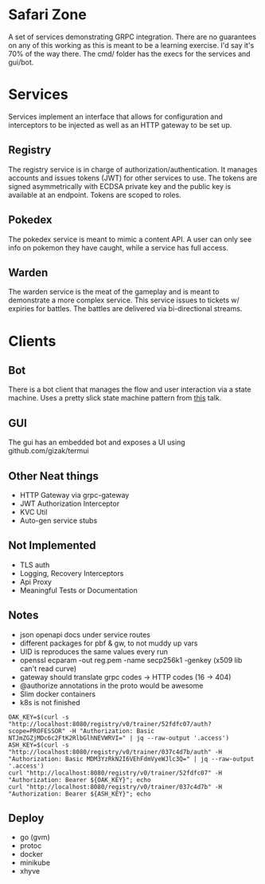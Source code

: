 # Safari Zone

A set of services demonstrating GRPC integration. There are no guarantees on any of this working as this is meant to be a learning exercise. I'd say it's 70% of the way there. The cmd/ folder has the execs for the services and gui/bot.

# Services

Services implement an interface that allows for configuration and interceptors to be injected as well as an HTTP gateway to be set up.

## Registry

The registry service is in charge of authorization/authentication.
It manages accounts and issues tokens (JWT) for other services to use.
The tokens are signed asymmetrically with ECDSA private key and the public key is available at an endpoint.
Tokens are scoped to roles.

## Pokedex

The pokedex service is meant to mimic a content API.
A user can only see info on pokemon they have caught, while a service has full access.

## Warden

The warden service is the meat of the gameplay and is meant to demonstrate a more complex service.
This service issues to tickets w/ expiries for battles.
The battles are delivered via bi-directional streams.

# Clients

## Bot

There is a bot client that manages the flow and user interaction via a state machine. Uses a pretty slick state machine pattern from [this](https://talks.golang.org/2011/lex.slide#1) talk.

## GUI

The gui has an embedded bot and exposes a UI using github.com/gizak/termui

## Other Neat things

* HTTP Gateway via grpc-gateway
* JWT Authorization Interceptor
* KVC Util
* Auto-gen service stubs

## Not Implemented

* TLS auth
* Logging, Recovery Interceptors
* Api Proxy
* Meaningful Tests or Documentation

## Notes

* json openapi docs under service routes
* different packages for pbf & gw, to not muddy up vars
* UID is reproduces the same values every run
* openssl ecparam -out reg.pem -name secp256k1 -genkey (x509 lib can't read curve)
* gateway should translate grpc codes -> HTTP codes (16 -> 404)
* @authorize annotations in the proto would be awesome
* Slim docker containers
* k8s is not finished

```
OAK_KEY=$(curl -s "http://localhost:8080/registry/v0/trainer/52fdfc07/auth?scope=PROFESSOR" -H "Authorization: Basic NTJmZGZjMDc6c2FtK2RlbGlhNEVWRVI=" | jq --raw-output '.access')
ASH_KEY=$(curl -s "http://localhost:8080/registry/v0/trainer/037c4d7b/auth" -H "Authorization: Basic MDM3YzRkN2I6VEhFdmVyeWJlc3Q=" | jq --raw-output '.access')
curl "http://localhost:8080/registry/v0/trainer/52fdfc07" -H "Authorization: Bearer ${OAK_KEY}"; echo
curl "http://localhost:8080/registry/v0/trainer/037c4d7b" -H "Authorization: Bearer ${ASH_KEY}"; echo
```

Deploy
------

* go (gvm)
* protoc
* docker
* minikube
* xhyve
